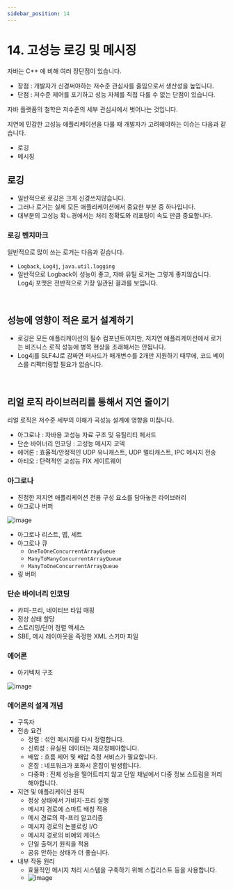```yaml
---
sidebar_position: 14
---
```


# 14. 고성능 로깅 및 메시징

자바는 C++ 에 비해 여러 장단점이 있습니다.

- 장점 : 개발자가 신경써야하는 저수준 관심사를 줄임으로서 생산성을 높입니다.
- 단점 : 저수준 제어를 포기하고 성능 자체를 직접 다룰 수 없는 단점이 있습니다.

자바 플랫폼의 철학은 저수준의 세부 관심사에서 벗어나는 것입니다.

지연에 민감한 고성능 애플리케이션을 다룰 때 개발자가 고려해야하는 이슈는 다음과 같습니다.

- 로깅
- 메시징

## 로깅

- 일반적으로 로깅은 크게 신경쓰지않습니다.
- 그러나 로거는 실제 모든 애플리케이션에서 중요한 부분 중 하나입니다.
- 대부분의 고성능 확ㄴ경에서는 처리 정확도와 리포팅이 속도 만큼 중요합니다.

### 로깅 벤치마크

일반적으로 많이 쓰는 로거는 다음과 깉습니다.

- `Logback`, `Log4j`, `java.util.logging`
- 일반적으로 Logback이 성능이 좋고, 자바 유틸 로거는 그렇게 좋지않습니다. Log4j 포맷은 전반적으로 가장 일관된 결과를 보입니다.

<br/>

## 성능에 영향이 적은 로거 설계하기

- 로깅은 모든 애플리케이션의 필수 컴포넌트이지만, 저지연 애플리케이션에서 로거는 비즈니스 로직 성능에 병목 현상을 초래해서는 안됩니다.
- Log4j를 SLF4J로 감짜면 퍼사드가 매개변수를 2개만 지원하기 때무에, 코드 베이스를 리팩터링할 필요가 없습니다.

<br/>

## 리얼 로직 라이브러리를 통해서 지연 줄이기

리얼 로직은 저수준 세부의 이해가 곡성능 설계에 영향을 미칩니다.

- 아그로나 : 자바용 고성능 자료 구조 및 유틸리티 메서드
- 단순 바이너리 인코딩 : 고성능 메시지 코덱
- 에어론 : 효율적/안정적인 UDP 유니캐스트, UDP 멀티캐스트, IPC 메시지 전송
- 아티오 : 탄력적인 고성능 FIX 게이트웨이

### 아그로나

- 진정한 저지연 애플리케이션 전용 구성 요소를 담아놓은 라이브러리
- 아그로나 버퍼

![image](https://user-images.githubusercontent.com/42582516/127325975-c120615f-f728-4cb6-8a5c-be4bc166b453.png)

- 아그로나 리스트, 맵, 세트
- 아그로나 큐
  - `OneToOneConcurrentArrayQueue`
  - `ManyToManyConcurrentArrayQueue`
  - `ManyToOneConcurrentArrayQueue`
- 링 버퍼

### 단순 바이너리 인코딩

- 캬피-프리, 네이티브 타입 매핑
- 정상 상태 할당
- 스트리밍/단어 정렬 액세스
- SBE, 메시 레이아웃을 즉정한 XML 스키마 파일

### 에어론

- 아키텍처 구조

![image](https://user-images.githubusercontent.com/42582516/127326843-8d0f5c47-ba66-4c74-b257-59fe575ea30b.png)

### 에어론의 설계 개념

- 구독자
- 전송 요건
  - 정렬 : 섞인 메시지를 다시 정렬합니다.
  - 신뢰성 : 유실된 데이터는 재요청해야합니다.
  - 배압 : 흐름 제어 및 배압 측정 서비스가 필요합니다.
  - 혼잡 : 네프워크가 포화시 혼잡이 발생합니다.
  - 다중화 : 전체 성능을 떨어트리지 않고 단일 채널에서 다중 정보 스트림을 처리해야합니다.
- 지연 및 애플리케이션 원칙
  - 정상 상태에서 가비지-프리 실행
  - 메시지 경로에 스마트 배칭 적용
  - 메시 경로의 락-프리 알고리증
  - 메시지 경로의 논블로킹 I/O
  - 메시지 경로의 비예외 케이스
  - 단일 출력기 원칙을 적용
  - 공유 안하는 상태가 더 좋습니다.
- 내부 작동 원리
  - 효율적인 메시지 처리 시스템을 구축하기 위해 스킵리스트 등을 사용합니다.
  - ![image](https://user-images.githubusercontent.com/42582516/127328034-a58b7ac2-e28c-4f67-b848-081195cb0ab3.png)
